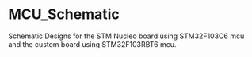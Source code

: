 # MCU_Schematic
Schematic Designs for the STM Nucleo board using STM32F103C6 mcu and the custom board using STM32F103RBT6 mcu. 
